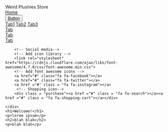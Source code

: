 <!--<link href="styles.css" rel="stylesheet"></link>

## Welcome to GitHub Pages

You can use the [editor on GitHub](https://github.com/bizbunny/bizbunny.github.io/edit/main/README.md) to maintain and preview the content for your website in Markdown files.

Whenever you commit to this repository, GitHub Pages will run [Jekyll](https://jekyllrb.com/) to rebuild the pages in your site, from the content in your Markdown files.

## Social
[twitter](https://twitter.com/anh_bizbunny)
[instagram](https://www.instagram.com/anh_bizbunny/)
[linkedin](https://linkedin.com/in/vi-anh-nguyen-7a5698103)

## image testing
![Image of Duck Game](https://img.itch.zone/aW1hZ2UvNzQ3NDQ5LzQyMDg5ODAuanBn/original/1W%2B2c%2B.jpg)

### Markdown

Markdown is a lightweight and easy-to-use syntax for styling your writing. It includes conventions for

```markdown
Syntax highlighted code block

# Header 1
## Header 2
### Header 3

- Bulleted
- List

1. Numbered
2. List

**Bold** and _Italic_ and `Code` text

[Link](url) and ![Image](src)
```

For more details see [GitHub Flavored Markdown](https://guides.github.com/features/mastering-markdown/).

### Jekyll Themes

Your Pages site will use the layout and styles from the Jekyll theme you have selected in your [repository settings](https://github.com/bizbunny/bizbunny.github.io/settings/pages). The name of this theme is saved in the Jekyll `_config.yml` configuration file.

### Support or Contact

Having trouble with Pages? Check out our [documentation](https://docs.github.com/categories/github-pages-basics/) or [contact support](https://support.github.com/contact) and we’ll help you sort it out.-->

<!DOCTYPE html>
<html>
<head>
<link rel="stylesheet" href="styles.css">
<title>Website</title>
</head>
<body>
    <div class="banner">Weird Plushies Store</div>
    <div class="topnav">
        <div class = "dropdown"><a class="active" href="#">Home</a></div>
        <div class = "dropdown">
            <button class = "dropbtn"><a href="#">Button</a></button>
            <div class="dropdown-content">
                <a href="#">Tab1</a>
                <a href="#">Tab2</a>
                <a href="#">Tab3</a>
                <a href="#"Tab4</a>
            </div>
        </div>
        <div class = "dropdown"><a href="#">Tab</a></div>
        <div class = "dropdown"><a href="#">Tab</a></div>
        <div class = "dropdown"><a href="#">Tab</a></div>
        
        <!-- Social media-->
        <!-- Add icon library -->
        <link rel="stylesheet" href="https://cdnjs.cloudflare.com/ajax/libs/font-awesome/4.7.0/css/font-awesome.min.css">
        <!-- Add font awesome icons -->
        <a href="#" class="fa fa-facebook"></a>
        <a href="#" class="fa fa-twitter"></a>
        <a href ="#" class = "fa fa-instagram"></a>
         <!-- Shopping icon-->
        <div class = "purchase"><a href ="#" class = "fa fa-search"></a><a href ="#" class = "fa fa-shopping-cart"></a></div>
        
    </div>
    <h1>Welcome!</h1>
    <p>lorem ipsum</p>
    <h2>blah blah</h2>
    <p>blah blah</p>
</body>
</html>

